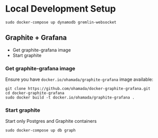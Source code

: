 # Local Development Setup

```
sudo docker-compose up dynamodb gremlin-websocket
```


## Graphite + Grafana


 * Get graphite-grafana image
 * Start graphite



### Get graphite-grafana image
Ensure you have `docker.io/ohamada/graphite-grafana` image available:

```
git clone https://github.com/ohamada/docker-graphite-grafana.git
cd docker-graphite-grafana
sudo docker build -t docker.io/ohamada/graphite-grafana .
```

### Start graphite

Start only Postgres and Graphite containers

```
sudo docker-compose up db graph
```


